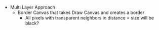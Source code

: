 * Multi Layer Approach
    * Border Canvas that takes Draw Canvas and creates a border
        * All pixels with transparent neighbors in distance = size will be black?